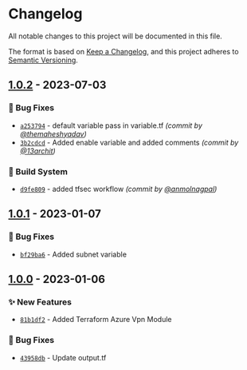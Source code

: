 # Changelog
All notable changes to this project will be documented in this file.

The format is based on [Keep a Changelog](https://keepachangelog.com/en/1.0.0/),
and this project adheres to [Semantic Versioning](https://semver.org/spec/v2.0.0.html).

## [1.0.2] - 2023-07-03
### :bug: Bug Fixes
- [`a253794`](https://github.com/clouddrove/terraform-azure-vpn/commit/a253794bb4f80f1394c3db700b55b412bab71e0c) - default variable pass in variable.tf *(commit by [@themaheshyadav](https://github.com/themaheshyadav))*
- [`3b2cdcd`](https://github.com/clouddrove/terraform-azure-vpn/commit/3b2cdcd0f7b01c5e46a3acc651e56a7b4cc58804) - Added enable variable and added comments *(commit by [@13archit](https://github.com/13archit))*

### :construction_worker: Build System
- [`d9fe809`](https://github.com/clouddrove/terraform-azure-vpn/commit/d9fe8093860bab6720424efb193f1cd3df3bf043) - added tfsec workflow *(commit by [@anmolnagpal](https://github.com/anmolnagpal))*


## [1.0.1] - 2023-01-07
### :bug: Bug Fixes
- [`bf29ba6`](https://github.com/clouddrove/terraform-azure-vpn/commit/bf29ba6f99763fe3c0af2c5f8fb5fabcb12a4835) - Added subnet variable

## [1.0.0] - 2023-01-06
### :sparkles: New Features
- [`81b1df2`](https://github.com/clouddrove/terraform-azure-vpn/commit/81b1df21f16aa013b1986581a39dc143dde6afe8) - Added Terraform Azure Vpn Module
### :bug: Bug Fixes
- [`43958db`](https://github.com/clouddrove/terraform-azure-vpn/commit/43958db04599eee2665b6d0d2bbe80c1955a1a4c) - Update output.tf


[1.0.0]: https://github.com/clouddrove/terraform-azure-acr/compare/1.0.0...master
[1.0.1]: https://github.com/clouddrove/terraform-azure-vpn/compare/1.0.0...1.0.1

[1.0.2]: https://github.com/clouddrove/terraform-azure-vpn/compare/1.0.1...1.0.2
